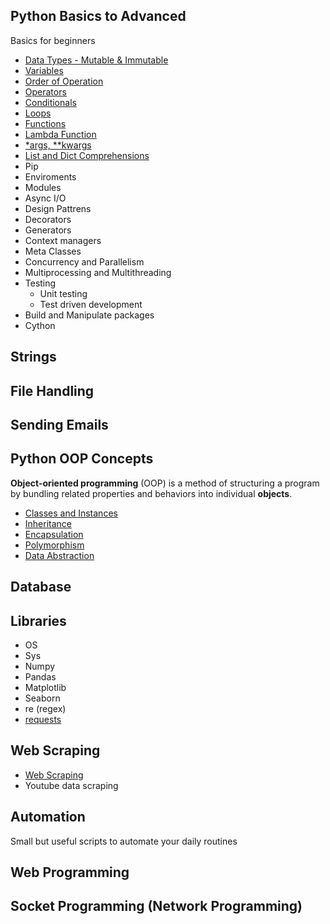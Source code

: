 
## Python Basics to Advanced
Basics for beginners
* [Data Types - Mutable & Immutable](Basics/Data_Types.ipynb)
* [Variables](Basics/Variables.ipynb)
* [Order of Operation](Basics/Operation.ipynb)
* [Operators](Basics/Operators.ipynb)
* [Conditionals](Basics/Conditionals.ipynb)
* [Loops](Basics/Loops.ipynb)
* [Functions](Basics/Functions.ipynb)
* [Lambda Function](Intermediate_and_Advanced/Lambda.ipynb)
* [*args, **kwargs](Intermediate_and_Advanced/Arguments.ipynb)
* [List and Dict Comprehensions](Intermediate_and_Advanced/Comprehensions.ipynb)
* Pip
* Enviroments
* Modules
* Async I/O
* Design Pattrens
* Decorators
* Generators
* Context managers
* Meta Classes
* Concurrency and Parallelism
* Multiprocessing and Multithreading
* Testing
  * Unit testing
  * Test driven development
* Build and Manipulate packages
* Cython
## Strings
## File Handling
## Sending Emails
## Python OOP Concepts
**Object-oriented programming** (OOP) is a method of structuring a program by bundling related properties and behaviors into individual **objects**.
* [Classes and Instances](Python_OOP/Clesses.py)
* [Inheritance](Python_OOP/Inheritance.ipynb)
* [Encapsulation](Python_OOP/Encapsulation.ipynb)
* [Polymorphism](Python_OOP/Polymorphism.ipynb)
* [Data Abstraction](Python_OOP/Data_Abstraction.ipynb)
## Database
## Libraries
* OS
* Sys
* Numpy
* Pandas
* Matplotlib 
* Seaborn
* re (regex)
* [requests](Libraries/Requests.md)
## Web Scraping
* [Web Scraping](Web_Scraping/Web_Scraping.ipynb)
* Youtube data scraping
## Automation
Small but useful scripts to automate your daily routines
## Web Programming
## Socket Programming (Network Programming)
